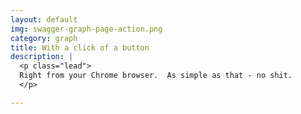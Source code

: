 ```yaml
---
layout: default
img: swagger-graph-page-action.png
category: graph
title: With a click of a button
description: |
  <p class="lead">
  Right from your Chrome browser.  As simple as that - no shit.
  </p>

---
```


